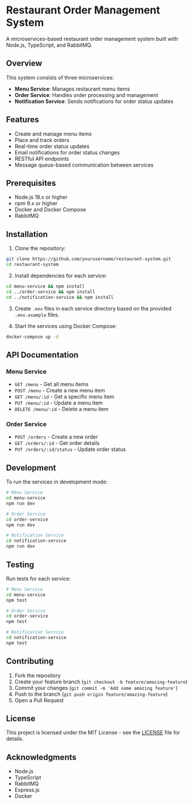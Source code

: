 # Restaurant Order Management System

A microservices-based restaurant order management system built with Node.js, TypeScript, and RabbitMQ.

## Overview

This system consists of three microservices:
- **Menu Service**: Manages restaurant menu items
- **Order Service**: Handles order processing and management
- **Notification Service**: Sends notifications for order status updates

## Features

- Create and manage menu items
- Place and track orders
- Real-time order status updates
- Email notifications for order status changes
- RESTful API endpoints
- Message queue-based communication between services

## Prerequisites

- Node.js 18.x or higher
- npm 9.x or higher
- Docker and Docker Compose
- RabbitMQ

## Installation

1. Clone the repository:
```bash
git clone https://github.com/yourusername/restaurant-system.git
cd restaurant-system
```

2. Install dependencies for each service:
```bash
cd menu-service && npm install
cd ../order-service && npm install
cd ../notification-service && npm install
```

3. Create `.env` files in each service directory based on the provided `.env.example` files.

4. Start the services using Docker Compose:
```bash
docker-compose up -d
```

## API Documentation

### Menu Service
- `GET /menu` - Get all menu items
- `POST /menu` - Create a new menu item
- `GET /menu/:id` - Get a specific menu item
- `PUT /menu/:id` - Update a menu item
- `DELETE /menu/:id` - Delete a menu item

### Order Service
- `POST /orders` - Create a new order
- `GET /orders/:id` - Get order details
- `PUT /orders/:id/status` - Update order status

## Development

To run the services in development mode:

```bash
# Menu Service
cd menu-service
npm run dev

# Order Service
cd order-service
npm run dev

# Notification Service
cd notification-service
npm run dev
```

## Testing

Run tests for each service:

```bash
# Menu Service
cd menu-service
npm test

# Order Service
cd order-service
npm test

# Notification Service
cd notification-service
npm test
```

## Contributing

1. Fork the repository
2. Create your feature branch (`git checkout -b feature/amazing-feature`)
3. Commit your changes (`git commit -m 'Add some amazing feature'`)
4. Push to the branch (`git push origin feature/amazing-feature`)
5. Open a Pull Request

## License

This project is licensed under the MIT License - see the [LICENSE](LICENSE) file for details.

## Acknowledgments

- Node.js
- TypeScript
- RabbitMQ
- Express.js
- Docker 